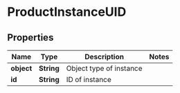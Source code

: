 
# ProductInstanceUID

## Properties
Name | Type | Description | Notes
------------ | ------------- | ------------- | -------------
**object** | **String** | Object type of instance | 
**id** | **String** | ID of instance | 




